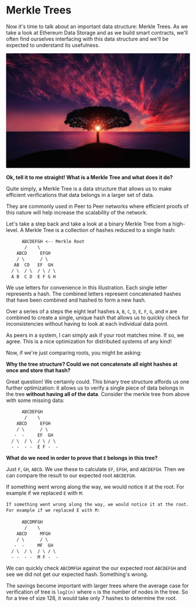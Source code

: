 # Merkle Trees

Now it's time to talk about an important data structure: Merkle Trees. As we take a look at Ethereum Data Storage and as we build smart contracts, we'll often find ourselves interfacing with this data structure and we'll be expected to understand its usefulness.

![tree](image-9.png)

**Ok, tell it to me straight! What is a Merkle Tree and what does it do?**

Quite simply, a Merkle Tree is a data structure that allows us to make efficient verifications that data belongs in a larger set of data.

They are commonly used in Peer to Peer networks where efficient proofs of this nature will help increase the scalability of the network.

Let's take a step back and take a look at a binary Merkle Tree from a high-level. A Merkle Tree is a collection of hashes reduced to a single hash:

```
      ABCDEFGH <-- Merkle Root
       /    \
    ABCD     EFGH
    / \      / \
   AB  CD   EF  GH
  / \  / \  / \ / \
  A B  C D  E F G H
```

We use letters for convenience in this illustration. Each single letter represents a hash. The combined letters represent concatenated hashes that have been combined and hashed to form a new hash.

Over a series of a steps the eight leaf hashes `A`, `B`, `C`, `D`, `E`, `F`, `G`, and `H` are combined to create a single, unique hash that allows us to quickly check for inconsistencies without having to look at each individual data point.

As peers in a system, I can simply ask if your root matches mine. If so, we agree. This is a nice optimization for distributed systems of any kind!

Now, if we're just comparing roots, you might be asking:

**Why the tree structure? Could we not concatenate all eight hashes at once and store that hash?**

Great question! We certainly could. This binary tree structure affords us one further optimization: it allows us to verify a single piece of data belongs in the tree **without having all of the data**. Consider the merkle tree from above with some missing data:

```
      ABCDEFGH
       /    \
    ABCD     EFGH
    / \      / \
   -  -     EF  GH
  / \  / \  / \ / \
  - -  - -  E F -  -
```

**What do we need in order to prove that `E` belongs in this tree?**

Just `F`, `GH`, `ABCD`. We use these to calculate `EF`, `EFGH`, and `ABCDEFGH`. Then we can compare the result to our expected root `ABCDEFGH`.

If something went wrong along the way, we would notice it at the root. For example if we replaced `E` with `M`:

```
If something went wrong along the way, we would notice it at the root. For example if we replaced E with M:

      ABCDMFGH
       /    \
    ABCD     MFGH
    / \      / \
   -  -     MF  GH
  / \  / \  / \ / \
  - -  - -  M F -  -
```

We can quickly check `ABCDMFGH` against the our expected root `ABCDEFGH` and see we did not get our expected hash. Something's wrong.

The savings become important with larger trees where the average case for verification of tree is `log2(n)` where `n` is the number of nodes in the tree. So for a tree of size 128, it would take only 7 hashes to determine the root.

